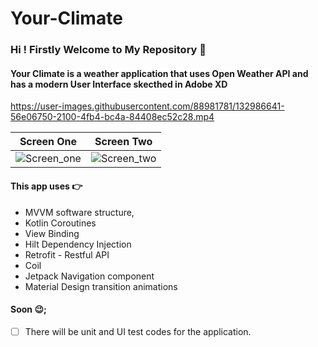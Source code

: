 # Your-Climate
### Hi ! Firstly Welcome to My Repository :call_me_hand:
#### Your Climate is a weather application that uses Open Weather API and has a modern User Interface skecthed in Adobe XD 
https://user-images.githubusercontent.com/88981781/132986641-56e06750-2100-4fb4-bc4a-84408ec52c28.mp4

Screen One | Screen Two
---------- | ----------
![Screen_one](https://user-images.githubusercontent.com/88981781/132987004-36ee7ff8-9d9c-4a96-b4a0-ce10b2203d60.jpg) | ![Screen_two](https://user-images.githubusercontent.com/88981781/132987012-30e7a212-ca6c-4bd1-8c53-143502b10da2.jpg)

#### This app uses :point_right:
- MVVM software structure,
- Kotlin Coroutines
- View Binding
- Hilt Dependency Injection
- Retrofit - Restful API
- Coil
- Jetpack Navigation component 
- Material Design transition animations

#### Soon :wink:;
- [ ] There will be unit and UI test codes for the application.
